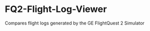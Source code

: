 FQ2-Flight-Log-Viewer
=====================

Compares flight logs generated by the GE FlightQuest 2 Simulator
